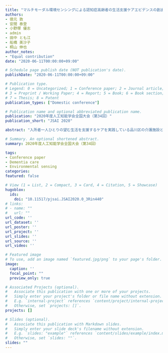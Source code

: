 ```yaml
---
title: "マルチモーダル環境センシングによる認知症高齢者の生活支援ケアエビデンスの創出"
authors:
- 徳元 敦
- 安間 泰登
- 小野塚 優志
- admin
- 田中 とも江
- 船橋 美沙子
- 桐山 伸也
author_notes:
- "Equal contribution"
date: "2020-06-11T00:00:00+09:00"

# Schedule page publish date (NOT publication's date).
publishDate: "2020-06-11T00:00:00+09:00"

# Publication type.
# Legend: 0 = Uncategorized; 1 = Conference paper; 2 = Journal article;
# 3 = Preprint / Working Paper; 4 = Report; 5 = Book; 6 = Book section;
# 7 = Thesis; 8 = Patent
publication_types: ["Domestic conference"]

# Publication name and optional abbreviated publication name.
publication: "2020年度人工知能学会全国大会（第34回）"
publication_short: "JSAI 2020"

abstract: "入所者一人ひとりの望む生活を支援するケアを実践している品川区の介護施設と連携し、よいケアとは何か？のエビデンス創りを進めている。 当該施設に温度・湿度・照度を計測するセンサーを複数個所設置し， 24時間連続モニタリングができる環境を構築した．施設内における環境の状態像をマルチモーダルに表現できる分析ツールを開発し，窓やカーテンの開閉による環境整備行動の解釈を与え、生活支援のケアエビデンスとして現場で利活用できることを示した。"

# Summary. An optional shortened abstract.
summary: 2020年度人工知能学会全国大会（第34回）

tags:
- Conference paper
- Dementia care
- Environmental sensing
categories: 
featured: false

# View (1 = List, 2 = Compact, 3 = Card, 4 = Citation, 5 = Showcase)
hugoblox:
  ids:
    doi: "10.11517/pjsai.JSAI2020.0_3Rin440"
# links:
# - name: ""
#   url: ""
url_code: ''
url_dataset: ''
url_poster: ''
url_project: ''
url_slides: ''
url_source: ''
url_video: ''

# Featured image
# To use, add an image named `featured.jpg/png` to your page's folder. 
image:
  caption: ''
  focal_point: ""
  preview_only: true

# Associated Projects (optional).
#   Associate this publication with one or more of your projects.
#   Simply enter your project's folder or file name without extension.
#   E.g. `internal-project` references `content/project/internal-project/index.md`.
#   Otherwise, set `projects: []`.
projects: []

# Slides (optional).
#   Associate this publication with Markdown slides.
#   Simply enter your slide deck's filename without extension.
#   E.g. `slides: "example"` references `content/slides/example/index.md`.
#   Otherwise, set `slides: ""`.
slides: ""
---
```

